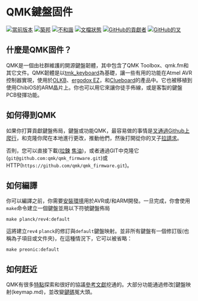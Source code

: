 # QMK鍵盤固件

[![當前版本](https://img.shields.io/github/tag/qmk/qmk_firmware.svg)](https://github.com/qmk/qmk_firmware/tags)
[![築邦](https://travis-ci.org/qmk/qmk_firmware.svg?branch=master)](https://travis-ci.org/qmk/qmk_firmware)
[![不和諧](https://img.shields.io/discord/440868230475677696.svg)](https://discord.gg/Uq7gcHh)
[![文檔狀態](https://img.shields.io/badge/docs-ready-orange.svg)](https://docs.qmk.fm)
[![GitHub的貢獻者](https://img.shields.io/github/contributors/qmk/qmk_firmware.svg)](https://github.com/qmk/qmk_firmware/pulse/monthly)
[![GitHub的叉](https://img.shields.io/github/forks/qmk/qmk_firmware.svg?style=social&label=Fork)](https://github.com/qmk/qmk_firmware/)

## 什麼是QMK固件？

QMK是一個由社群維護的開源鍵盤韌體，其中包含了QMK Toolbox、qmk.fm和其它文件。QMK韌體是以[tmk\_keyboard](http://github.com/tmk/tmk_keyboard)為基礎，讓一些有用的功能在Atmel AVR控制器實現，使用於[OLKB](https://olkb.com)、[ergodox EZ](http://www.ergodox-ez.com)，和[Clueboard](http://clueboard.co/)的產品中。它也被移植到使用ChibiOS的ARM晶片上。你也可以用它來讓你徒手佈線，或是客製的鍵盤PCB發揮功能。

## 如何得到QMK

如果你打算貢獻鍵盤佈局，鍵盤或功能QMK，最容易做的事情是[叉通過Github上爬行](https://github.com/qmk/qmk_firmware#fork-destination-box)，和克隆你爬在本地進行更改，推動他們，然後打開從你的叉子[拉請求](https://github.com/qmk/qmk_firmware/pulls)。

否則，您可以直接下載([拉鍊](https://github.com/qmk/qmk_firmware/zipball/master) [焦油](https://github.com/qmk/qmk_firmware/tarball/master))，或者通過GIT中克隆它(`git@github.com:qmk/qmk_firmware.git`)或HTTP(`https://github.com/qmk/qmk_firmware.git`)。

## 如何編譯

你可以編譯之前，你需要[安裝環境](getting_started_build_tools.md)用於AVR或/和ARM開發。一旦完成，你會使用`make`命令建立一個鍵盤並用以下符號鍵盤佈局

    make planck/rev4:default

這將建立`rev4` `planck`的修訂與`default`鍵盤映射。並非所有鍵盤有一個修訂版(也稱為子項目或文件夾)，在這種情況下，它可以被省略：

    make preonic:default

## 如何赶近

QMK有很多[特點](features.md)探索和很好的協議[參考文獻](http://docs.qmk.fm)挖通的。大部分功能通過修改[鍵盤映射(keymap.md)，並改變[鍵碼](keycodes.md)冤大頭。
